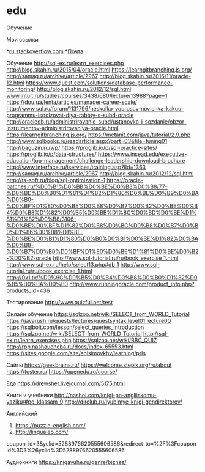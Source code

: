 # edu
Обучение

Мои ссылки

*[ru.stackoverflow.com](https://ru.stackoverflow.com/)
*[Почта](https://e.mail.ru/messages/inbox/)

Обучение
http://sql-ex.ru/learn_exercises.php
http://blog.skahin.ru/2015/04/oracle.html
https://learngitbranching.js.org/
http://samag.ru/archive/article/2967
http://blog.skahin.ru/2016/11/oracle-12.html
https://www.quest.com/solutions/database-performance-monitoring/
http://blog.skahin.ru/2012/12/sql.html
www.intuit.ru/studies/courses/3438/680/lecture/13988?page=1
https://dou.ua/lenta/articles/manager-career-scale/
http://www.sql.ru/forum/1131796/neskolko-voprosov-novichka-kakuu-programmu-ispolzovat-dlya-raboty-s-subd-oracle
http://oracledb.ru/administrirovanie-subd/ustanovka-i-sozdanie/obzor-instrumentov-administrirovaniya-oracle.html
https://learngitbranching.js.org/
https://metanit.com/java/tutorial/2.9.php
http://www.sqlbooks.ru/readarticle.aspx?part=03&file=tuning01
http://baguzin.ru/wp/
https://proglib.io/p/sql-practice-sites/
https://proglib.io/p/data-structures/
https://www.insead.edu/executive-education/top-management/challenge-leadership-download-brochure
http://www.interface.ru/iservices/training.asp?iId=1363
http://samag.ru/archive/article/2967
http://blog.skahin.ru/2012/12/sql.html
http://ts-soft.ru/blog/sql-optimization-1
https://oracle-patches.ru/%D0%B1%D0%BB%D0%BE%D0%B3%D0%B8/77-%D0%BD%D0%B0%D1%81%D1%82%D1%80%D0%BE%D0%B9%D0%BA%D0%B0-%D0%BF%D1%80%D0%BE%D0%B8%D0%B7%D0%B2%D0%BE%D0%B4%D0%B8%D1%82%D0%B5%D0%BB%D1%8C%D0%BD%D0%BE%D1%81%D1%82%D0%B8/3106-%D0%BE%D0%BF%D1%82%D0%B8%D0%BC%D0%B8%D0%B7%D0%B0%D1%86%D0%B8%D1%8F-%D0%BE%D0%B1%D1%80%D0%B0%D0%B1%D0%BE%D1%82%D0%BA%D0%B8-%D0%B7%D0%B0%D0%BF%D1%80%D0%BE%D1%81%D0%BE%D0%B2-%D0%B2-oracle
http://www.sql-tutorial.ru/ru/book_exercise_1.html
http://www.sql-ex.ru/help/select13.php#db_1
http://www.sql-tutorial.ru/ru/book_exercise_1.html
http://0x1.tv/%D0%9C%D0%B5%D0%B4%D0%B8%D0%B0%D1%82%D0%B5%D0%BA%D0%B0
http://www.runningoracle.com/product_info.php?products_id=436

Тестирование
http://www.quizful.net/test

Онлайн обучение
https://sqlzoo.net/wiki/SELECT_from_WORLD_Tutorial
https://javarush.ru/quests/lectures/questsyntax.level01.lecture00
https://sqlbolt.com/lesson/select_queries_introduction
https://sqlzoo.net/wiki/SELECT_from_WORLD_Tutorial
http://sql-ex.ru/learn_exercises.php
https://sqlzoo.net/wiki/BBC_QUIZ
http://rpp.nashaucheba.ru/docs/index-65553.html
https://sites.google.com/site/anisimovkhv/learning/pris

Сайты
https://geekbrains.ru/
https://welcome.stepik.org/ru/about
https://toster.ru/
https://openedu.ru/course/

Еда
https://drewsher.livejournal.com/5175.html

Книги и учебники
http://nashol.com/knigi-po-angliiskomu-yaziku/#po_klassam_9
http://dirclub.ru/lyubimye-knigi-gendirektorov/

Английский
1. https://puzzle-english.com/
2. http://lingualeo.com/


coupon_id=3&yclid=5288976620555606586&redirect_to=%2F%3Fcoupon_id%3D3%26yclid%3D5288976620555606586


Аудиокниги
https://knigavuhe.ru/genre/biznes/
